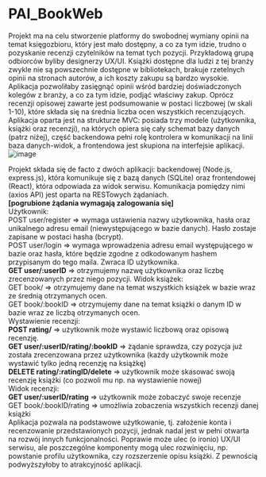 # PAI_BookWeb
Projekt ma na celu stworzenie platformy do swobodnej wymiany opinii na temat księgozbioru, który jest mało dostępny, a co za tym idzie, trudno o pozyskanie recenzji czytelników na temat tych pozycji. Przykładową grupą odbiorców byliby designerzy UX/UI. Książki dostępne dla ludzi z tej branży zwykle nie są powszechnie dostępne w bibliotekach, brakuje rzetelnych opinii na stronach autorów, a ich koszty zakupu są bardzo wysokie. Aplikacja pozwoliłaby zasięgnąć opinii wśród bardziej doświadczonych kolegów z branży, a co za tym idzie, podjąć właściwy zakup. Oprócz recenzji opisowej zawarte jest podsumowanie  w postaci liczbowej (w skali 1-10), które składa się na średnia liczba ocen wszystkich recenzujących.<br />
Aplikacja oparta jest na strukturze MVC: posiada trzy modele (użytkownika, książki oraz recenzji), na których opiera się cały schemat bazy danych (patrz niżej), część backendowa pełni rolę kontrolera w komunikacji  na linii baza danych-widok, a frontendowa jest skupiona na interfejsie aplikacji. <br />
 ![image](https://user-images.githubusercontent.com/60820160/187030316-d67e72ac-d220-4046-b512-86a289778593.png)

Projekt składa się de facto z dwóch aplikacji: backendowej (Node.js, express.js), która komunikuje się z bazą danych (SQLite) oraz frontendowej (React), która odpowiada za widok serwisu. Komunikacja pomiędzy nimi  (axios API) jest oparta na RESTowych żądaniach.<br />
<b>[pogrubione żądania wymagają zalogowania się]</b><br />
Użytkownik:<br />
POST user/register => wymaga ustawienia nazwy użytkownika, hasła oraz unikalnego adresu email (niewystępującego w bazie danych). Hasło zostaje zapisane w postaci hasha (bcrypt).<br />
POST user/login => wymaga wprowadzenia adresu email występującego w bazie oraz hasła, które będzie zgodne z odkodowanym hashem przypisanym do tego maila. Zwraca ID użytkownika.<br />
<b>GET user/:userID</b> => otrzymujemy nazwę użytkownika oraz liczbę zrecenzowanych przez niego pozycji.
Widok książek:<br />
GET book/ => otrzymujemy dane na temat wszystkich książek w bazie wraz ze średnią otrzymanych ocen.<br />
GET book/:bookID => otrzymujemy dane na temat książki o danym ID w bazie wraz ze liczbą otrzymanych ocen.<br />
Wystawienie recenzji:<br />
<b>POST rating/</b> => użytkownik może wystawić liczbową oraz opisową recenzję.<br />
<b>GET user/:userID/rating/:bookID</b> => żądanie sprawdza, czy pozycja już została zrecenzowana przez użytkownika (każdy użytkownik może wystawić tylko jedną recenzję na książkę)<br />
<b>DELETE rating/:ratingID/delete</b> => użytkownik może skasować swoją recenzję książki  (co pozwoli mu np. na wystawienie nowej)<br />
Widok recenzji:<br />
<b>GET user/:userID/rating</b> => użytkownik może zobaczyć swoje recenzje<br />
GET book/:bookID/rating => umożliwia zobaczenia wszystkich recenzji danej książki<br />
Aplikacja pozwala na podstawowe użytkowanie, tj. założenie konta i recenzowanie przedstawionych pozycji, jednak nadal jest w pełni otwarta na rozwój innych funkcjonalności. Poprawie może ulec (o ironio) UX/UI serwisu, ale poszczególne komponenty mogą ulec rozwinięciu, np. powstanie profilu użytkownika, czy rozszerzenie opisu książki. Z pewnością podwyższyłoby to atrakcyjność aplikacji.<br />
